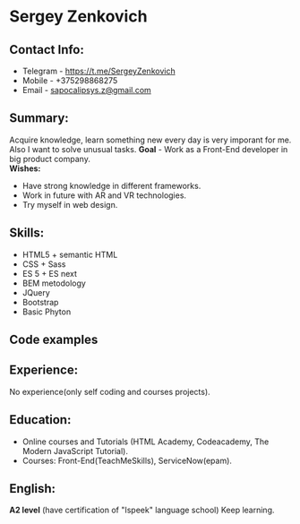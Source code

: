   # Sergey Zenkovich
 ## Contact Info:
* Telegram  - https://t.me/SergeyZenkovich
* Mobile - +375298868275 
* Email - sapocalipsys.z@gmail.com
 ## Summary:
 Acquire knowledge, learn something new every day is very imporant for me. Also I want to solve unusual tasks. 
**Goal** - Work as a Front-End developer in big product company. <br/>
**Wishes:**
 * Have strong knowledge in different frameworks.
 * Work in future with AR and VR technologies.
 * Try myself in web design.    
## Skills:
* HTML5 + semantic HTML
* CSS + Sass
* ES 5 + ES next
* BEM metodology
* JQuery
* Bootstrap
* Basic Phyton 
## Code examples
## Experience:
 No experience(only self coding and courses projects).
## Education:
* Online courses and Tutorials (HTML Academy, Codeacademy, The Modern JavaScript Tutorial).
* Courses: Front-End(TeachMeSkills), ServiceNow(epam).
## English:
 **A2 level** (have certification of "Ispeek" language school) Keep learning.